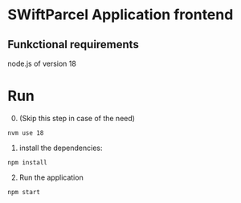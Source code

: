 # SWiftParcel Application frontend

## Funkctional requirements
node.js of version 18

# Run
0. (Skip this step in case of the need)
```shell
nvm use 18
```
1. install the dependencies:
```shell
npm install
```
2. Run the application 
```shell
npm start
```